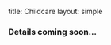 title: Childcare
layout: simple

### Details coming soon...

[//]: # (Childcare at PyCon Portugal and tech conferences more generally is an important factor that helps folks attend who otherwise may not be able to. We want to make sure that parents feel welcome bringing their children to PyCon Portugal and that the availability of childcare is not a barrier to attending.)

[//]: # ()
[//]: # (If you are interested in childcare free of charge please talk to us on email: [2023@pycon.pt]&#40;mailto:2023@pycon.pt&#41;. You can apply until August 31st.)

[//]: # ()
[//]: # (We look forward to seeing you - and your kids - soon in Porto!)
